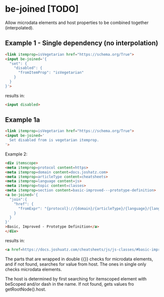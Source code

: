 # be-joined [TODO]

Allow microdata elements and host properties to be combined together (interpolated).

## Example 1 - Single dependency (no interpolation)

```html
<link itemprop=isVegetarian href="https://schema.org/True">
<input be-joined='{
  "set": {
    "disabled": {
      "fromItemProp": "isVegetarian"
    }
  }
}'>
```

results in:

```html
<input disabled>
```

## Example 1a

```html
<link itemprop=isVegetarian href="https://schema.org/True">
<input be-joined='
  Set disabled from is vegetarian itemprop.
'>
```

Example 2:

```html
<div itemscope>
<meta itemprop=protocol content=https>
<meta itemprop=domain content=docs.joshatz.com>
<meta itemprop=articleType content=cheatsheets>
<meta itemprop=language content=js>
<meta itemprop=topic content=classes>
<meta itemprop=section content=basic-improved---prototype-definition>
<a be-joined='{
  "join":{
    "href": {
      "fromExpr": "{protocol}://{domain}/{articleType}/{language}/{language}-{classes}/#{section}"
    }
  }
}'
>Basic, Improved - Prototype Definition</a>
</div>
```

results in:

```html
<a href=https://docs.joshuatz.com/cheatsheets/js/js-classes/#basic-improved---prototype-definition>Basic, Improved - Prototype Definition</a>
```

The parts that are wrapped in double {{}} checks for microdata elements, and if not found, searches for value from host.  The ones in single only checks microdata elements.

The host is determined by first searching for itemscoped element with beScoped and/or dash in the name.  If not found, gets values fro getRootNode().host.
